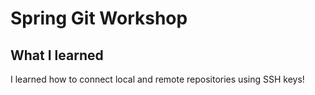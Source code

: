 # Spring Git Workshop
## What I learned
I learned how to connect local and remote repositories using SSH keys!

